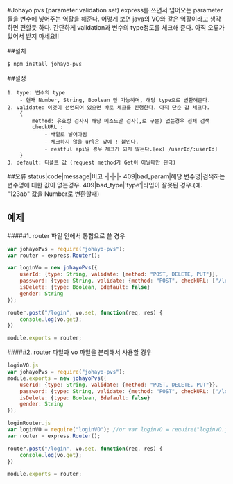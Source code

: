 #Johayo pvs (parameter validation set)
 express를 쓰면서 넘어오는 parameter들을 변수에 넣어주는 역활을 해준다. 어떻게 보면 java의 VO와 같은 역활이라고 생각하면 편할듯 하다. 간단하게 validation과 변수의 type정도를 체크해 준다.
 아직 오류가 있어서 받지 마세요!!


##설치
```javascript
$ npm install johayo-pvs
```

##설정
```
1. type: 변수의 type
	- 현재 Number, String, Boolean 만 가능하며, 해당 type으로 변환해준다.
2. validate: 이것이 선언되어 있으면 바로 체크를 진행한다. 아직 단순 값 체크다.
	{
    	method: 유효성 검사시 해당 메소드만 검사(,로 구분) 없는경우 전체 검색
        checkURL :
            - 배열로 넣어야됨
            - 체크하지 않을 url은 앞에 ! 붙인다.
            - restful api일 경우 체크가 되지 않는다.[ex) /userId/:userId]
    }
3. default: 디폴트 값 (request method가 Get이 아닐때만 된다)
```

##오류
status|code|message|비고
-|-|-|-
409|bad_param|해당 변수명|검색하는 변수명에 대한 값이 없는경우.
409|bad_type|'type'|타입이 잘못된 경우.(예. "123ab" 값을 Number로 변환할때)


## 예제
#####1. router 파일 안에서 통합으로 쓸 경우
```javascript
var johayoPvs = require("johayo-pvs");
var router = express.Router();

var loginVo = new johayoPvs({
	userId: {type: String, validate: {method: "POST, DELETE, PUT"}},
    password: {type: String, validate: {method: "POST", checkURL: ["/login", "/join"]}},
    isDelete: {type: Boolean, Bdefault: false}
    gender: String
});

router.post("/login", vo.set, function(req, res) {
	console.log(vo.get);
})

module.exports = router;
```

#####2. router 파일과 vo 파일을 분리해서 사용할 경우
```javascript
loginVO.js
var johayoPvs = require("johayo-pvs");
module.exports = new johayoPvs({
	userId: {type: String, validate: {method: "POST, DELETE, PUT"}},
    password: {type: String, validate: {method: "POST", checkURL: ["/login", "/join"]}},
    isDelete: {type: Boolean, Bdefault: false}
    gender: String
});
```

```javascript
loginRouter.js
var loginVO = require("loginVO"); //or var loginVO = require("loginVO.js")
var router = express.Router();

router.post("/login", vo.set, function(req, res) {
	console.log(vo.get);
})

module.exports = router;
```

